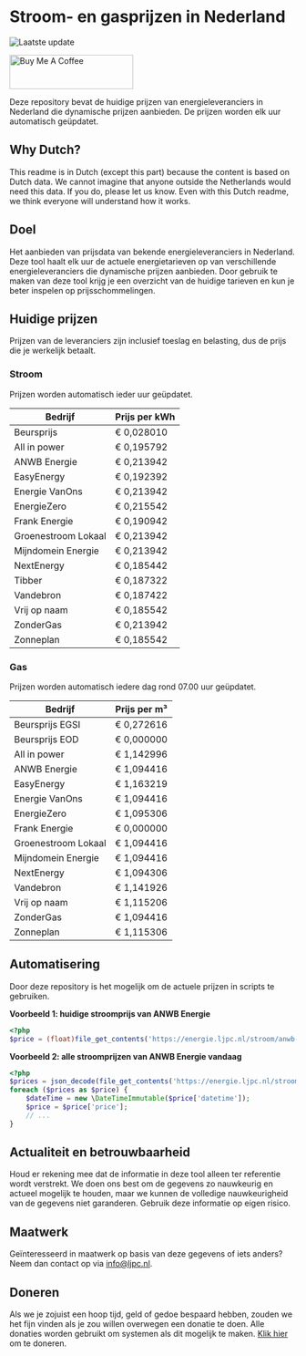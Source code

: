 # Stroom- en gasprijzen in Nederland

![Laatste update](https://img.shields.io/badge/laatste%20update-2024--04--30%2012%3A00%20CET-brightgreen)

<a href="https://www.buymeacoffee.com/Lars-" target="_blank"><img src="https://cdn.buymeacoffee.com/buttons/v2/default-orange.png" alt="Buy Me A Coffee" height="60" style="height: 60px !important;width: 217px !important;" ></a>

Deze repository bevat de huidige prijzen van energieleveranciers in Nederland die dynamische prijzen aanbieden. De prijzen worden elk uur automatisch geüpdatet.

## Why Dutch?

This readme is in Dutch (except this part) because the content is based on Dutch data. We cannot imagine that anyone outside the Netherlands would need this data. If you do, please let us know. Even with this Dutch readme, we think
everyone will understand how it works.

## Doel

Het aanbieden van prijsdata van bekende energieleveranciers in Nederland. Deze tool haalt elk uur de actuele energietarieven op van verschillende energieleveranciers die dynamische prijzen aanbieden. Door gebruik te maken van deze tool
krijg je een overzicht van de huidige tarieven en kun je beter inspelen op prijsschommelingen.

## Huidige prijzen

Prijzen van de leveranciers zijn inclusief toeslag en belasting, dus de prijs die je werkelijk betaalt.

### Stroom

Prijzen worden automatisch ieder uur geüpdatet.

 Bedrijf | Prijs per kWh 
---------|---------------
Beursprijs | € 0,028010
All in power | € 0,195792
ANWB Energie | € 0,213942
EasyEnergy | € 0,192392
Energie VanOns | € 0,213942
EnergieZero | € 0,215542
Frank Energie | € 0,190942
Groenestroom Lokaal | € 0,213942
Mijndomein Energie | € 0,213942
NextEnergy | € 0,185442
Tibber | € 0,187322
Vandebron | € 0,187422
Vrij op naam | € 0,185542
ZonderGas | € 0,213942
Zonneplan | € 0,185542


### Gas

Prijzen worden automatisch iedere dag rond 07.00 uur geüpdatet.

 Bedrijf | Prijs per m³ 
---------|--------------
Beursprijs EGSI | € 0,272616
Beursprijs EOD | € 0,000000
All in power | € 1,142996
ANWB Energie | € 1,094416
EasyEnergy | € 1,163219
Energie VanOns | € 1,094416
EnergieZero | € 1,095306
Frank Energie | € 0,000000
Groenestroom Lokaal | € 1,094416
Mijndomein Energie | € 1,094416
NextEnergy | € 1,094306
Vandebron | € 1,141926
Vrij op naam | € 1,115206
ZonderGas | € 1,094416
Zonneplan | € 1,115306


## Automatisering

Door deze repository is het mogelijk om de actuele prijzen in scripts te gebruiken.

**Voorbeeld 1: huidige stroomprijs van ANWB Energie**

```php
<?php
$price = (float)file_get_contents('https://energie.ljpc.nl/stroom/anwb-energie-nu.txt');

```

**Voorbeeld 2: alle stroomprijzen van ANWB Energie vandaag**

```php
<?php
$prices = json_decode(file_get_contents('https://energie.ljpc.nl/stroom/all-in-power-vandaag.json'),true);
foreach ($prices as $price) {
    $dateTime = new \DateTimeImmutable($price['datetime']);
    $price = $price['price'];
    // ...
}
```

## Actualiteit en betrouwbaarheid

Houd er rekening mee dat de informatie in deze tool alleen ter referentie wordt verstrekt. We doen ons best om de gegevens zo nauwkeurig en actueel mogelijk te houden, maar we kunnen de volledige nauwkeurigheid van de gegevens niet
garanderen. Gebruik deze informatie op eigen risico.

## Maatwerk

Geïnteresseerd in maatwerk op basis van deze gegevens of iets anders? Neem dan contact op
via [info@ljpc.nl](mailto:info@ljpc.nl?subject=Energie%20prijzen).

## Doneren

Als we je zojuist een hoop tijd, geld of gedoe bespaard hebben, zouden we het fijn vinden als je zou willen overwegen een
donatie te doen. Alle donaties worden gebruikt om systemen als dit mogelijk te
maken. [Klik hier](https://www.buymeacoffee.com/Lars-) om te doneren.
